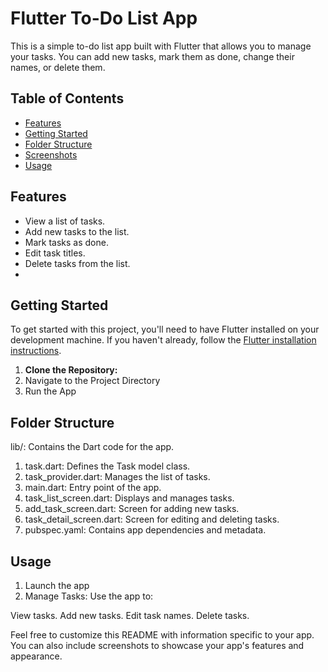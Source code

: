 # Flutter To-Do List App

This is a simple to-do list app built with Flutter that allows you to manage your tasks. You can add new tasks, mark them as done, change their names, or delete them.

## Table of Contents

- [Features](#features)
- [Getting Started](#getting-started)
- [Folder Structure](#folder-structure)
- [Screenshots](#screenshots)
- [Usage](#usage)

## Features

- View a list of tasks.
- Add new tasks to the list.
- Mark tasks as done.
- Edit task titles.
- Delete tasks from the list.
- 
## Getting Started

To get started with this project, you'll need to have Flutter installed on your development machine. If you haven't already, follow the [Flutter installation instructions](https://flutter.dev/docs/get-started/install).

1. **Clone the Repository:**
2. Navigate to the Project Directory
3. Run the App

## Folder Structure
lib/: Contains the Dart code for the app.
1. task.dart: Defines the Task model class.
2. task_provider.dart: Manages the list of tasks.
3. main.dart: Entry point of the app.
4. task_list_screen.dart: Displays and manages tasks.
5. add_task_screen.dart: Screen for adding new tasks.
6. task_detail_screen.dart: Screen for editing and deleting tasks.
7. pubspec.yaml: Contains app dependencies and metadata.

## Usage

1. Launch the app
2. Manage Tasks: Use the app to:

View tasks.
Add new tasks.
Edit task names.
Delete tasks.

Feel free to customize this README with information specific to your app. You can also include screenshots to showcase your app's features and appearance.
